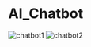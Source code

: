 # AI_Chatbot

![chatbot1](https://user-images.githubusercontent.com/65404747/120927325-e3b20200-c6e0-11eb-9dfd-95432f4b51c9.png)
![chatbot2](https://user-images.githubusercontent.com/65404747/120927329-e4e32f00-c6e0-11eb-8754-f8b708fe9e2f.png)

